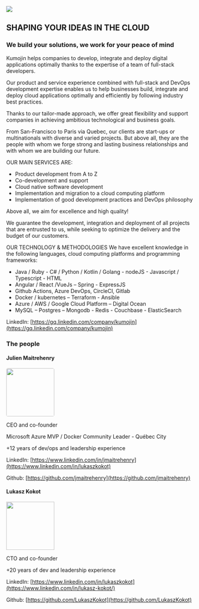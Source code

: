 ![](https://kumojin.com/wp-content/themes/kumojin/dist/images/logo-footer.svg)

## SHAPING YOUR IDEAS IN THE CLOUD

### We build your solutions, we work for your peace of mind

Kumojin helps companies to develop, integrate and deploy digital applications optimally thanks to the
expertise of a team of full-stack developers.

Our product and service experience combined with full-stack and DevOps development expertise enables us
to help businesses build, integrate and deploy cloud applications optimally and efficiently by following
industry best practices.

Thanks to our tailor-made approach, we offer great flexibility and support companies in achieving
ambitious technological and business goals.

From San-Francisco to Paris via Quebec, our clients are start-ups or multinationals with diverse and
varied projects. But above all, they are the people with whom we forge strong and lasting business
relationships and with whom we are building our future.

OUR MAIN SERVICES ARE:
- Product development from A to Z
- Co-development and support
- Cloud native software development 
- Implementation and migration to a cloud computing platform
- Implementation of good development practices and DevOps philosophy 

Above all, we aim for excellence and high quality!

We guarantee the development, integration and deployment of all projects that are entrusted to us,
while seeking to optimize the delivery and the budget of our customers.

OUR TECHNOLOGY & METHODOLOGIES
We have excellent knowledge in the following languages, cloud computing platforms and programming 
frameworks:
- Java  / Ruby - C# / Python / Kotlin / Golang - nodeJS - Javascript / Typescript - HTML
- Angular / React /VueJs – Spring - ExpressJS
- Github Actions, Azure DevOps, CircleCI, Gitlab
- Docker / kubernetes – Terraform - Ansible
- Azure / AWS / Google Cloud Platform – Digital Ocean
-	MySQL – Postgres – Mongodb - Redis - Couchbase - ElasticSearch

LinkedIn: [https://gq.linkedin.com/company/kumojin](https://gq.linkedin.com/company/kumojin)

### The people

#### Julien Maitrehenry
<img src="https://avatars.githubusercontent.com/u/593562?v=4" width="128" style="border-radius: 4px" />

CEO and co-founder

Microsoft Azure MVP / Docker Community Leader - Québec City

+12 years of dev/ops and leadership experience

LinkedIn: [https://www.linkedin.com/in/jmaitrehenry](https://www.linkedin.com/in/lukaszkokot)

Github: [https://github.com/jmaitrehenry](https://github.com/jmaitrehenry)


#### Lukasz Kokot
<img src="https://media-exp2.licdn.com/dms/image/C4D03AQH9_uMF0MHyuA/profile-displayphoto-shrink_800_800/0/1535312033801?e=1660176000&v=beta&t=9T3Qe9PgZvWArTERvgN6CGeuECEsAH655BCmAZKuL1E" width="128" />

CTO and co-founder

+20 years of dev and leadership experience

LinkedIn: [https://www.linkedin.com/in/lukaszkokot](https://www.linkedin.com/in/lukasz-kokot/)

Github: [https://github.com/LukaszKokot](https://github.com/LukaszKokot)
